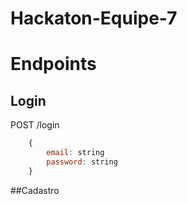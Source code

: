 # Hackaton-Equipe-7

# Endpoints

## Login

POST /login

``` javascript
    {
        email: string
        password: string
    }
```
##Cadastro